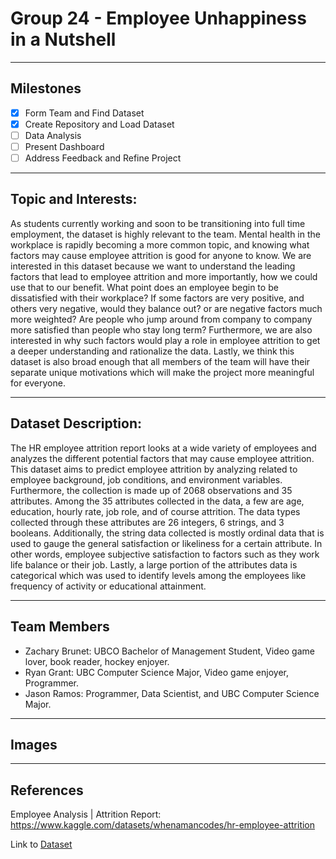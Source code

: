 # **Group 24 - Employee Unhappiness in a Nutshell**

---

## **Milestones**

- [x] Form Team and Find Dataset
- [x] Create Repository and Load Dataset
- [ ] Data Analysis
- [ ] Present Dashboard
- [ ] Address Feedback and Refine Project

---

## **Topic and Interests:**

As students currently working and soon to be transitioning into full time employment, the dataset is highly relevant to the team. Mental health in the workplace is rapidly becoming a more common topic, and knowing what factors may cause employee attrition is good for anyone to know. We are interested in this dataset because we want to understand the leading factors that lead to employee attrition and more importantly, how we could use that to our benefit. What point does an employee begin to be dissatisfied with their workplace? If some factors are very positive, and others very negative, would they balance out? or are negative factors much more weighted? Are people who jump around from company to company more satisfied than people who stay long term? Furthermore, we are also interested in why such factors would play a role in employee attrition to get a deeper understanding and rationalize the data. Lastly, we think this dataset is also broad enough that all members of the team will have their separate unique motivations which will make the project more meaningful for everyone.

---

## **Dataset Description:**

The HR employee attrition report looks at a wide variety of employees and analyzes the different potential factors that may cause employee attrition. This dataset aims to predict employee attrition by analyzing related to employee background, job conditions, and environment variables. Furthermore, the collection is made up of 2068 observations and 35 attributes. Among the 35 attributes collected in the data, a few are age, education, hourly rate, job role, and of course attrition. The data types collected through these attributes are 26 integers, 6 strings, and 3 booleans. Additionally, the string data collected is mostly ordinal data that is used to gauge the general satisfaction or likeliness for a certain attribute. In other words, employee subjective satisfaction to factors such as they work life balance or their job. Lastly, a large portion of the attributes data is categorical which was used to identify levels among the employees like frequency of activity or educational attainment.

---

## **Team Members**

- Zachary Brunet: UBCO Bachelor of Management Student, Video game lover, book reader, hockey enjoyer.
- Ryan Grant: UBC Computer Science Major, Video game enjoyer, Programmer.
- Jason Ramos: Programmer, Data Scientist, and UBC Computer Science Major.

---

## **Images**

---

## **References**

Employee Analysis | Attrition Report: 
https://www.kaggle.com/datasets/whenamancodes/hr-employee-attrition

Link to [Dataset](https://www.kaggle.com/datasets/whenamancodes/hr-employee-attrition)

